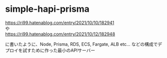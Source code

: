 # simple-hapi-prisma

https://ri99.hatenablog.com/entry/2021/10/10/182941
<br />
や
<br />
https://ri99.hatenablog.com/entry/2021/10/12/182948

に書いたように、Node, Prisma, RDS, ECS, Fargate, ALB etc... などの構成でデプロイを試すために作った最小のAPIサーバー

